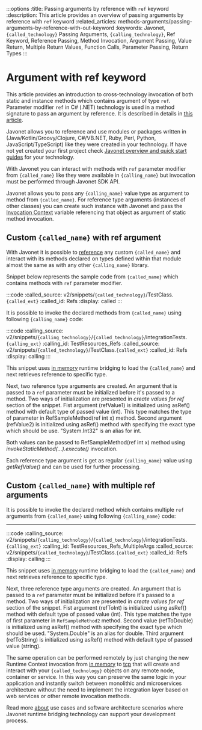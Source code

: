 :::options
:title: Passing arguments by reference with `ref` keyword
:description: This article provides an overview of passing arguments by reference with `ref` keyword
:related_articles: methods-arguments/passing-arguments-by-reference-with-out-keyword
:keywords: Javonet, `{called_technology}` Passing Arguments, `{calling_technology}`, Ref Keyword, Reference Passing, Method Invocation, Argument Passing, Value Return, Multiple Return Values, Function Calls, Parameter Passing, Return Types
:::

# Argument with ref keyword  
  
This article provides an introduction to cross-technology invocation of both static and instance methods which contains argument of type `ref`. Parameter modifier `ref` in C# (.NET) technology is used in a method signature to pass an argument by reference. It is described in details in [this article](https://learn.microsoft.com/en-us/dotnet/csharp/language-reference/keywords/method-parameters#ref-parameter-modifier).  
   
Javonet allows you to reference and use modules or packages written in (Java/Kotlin/Groovy/Clojure, C#/VB.NET, Ruby, Perl, Python, JavaScript/TypeScript) like they were created in your technology. If have not yet created your first project check [Javonet overview and quick start guides](/guides/v2/`{calling_technology}`/`{called_technology}`/getting-started/about-javonet) for your technology.  
  
With Javonet you can interact with methods with `ref` parameter modifier from `{called_name}` like they were available in `{calling_name}` but invocation must be performed through Javonet SDK API.

Javonet allows you to pass any `{calling_name}` value type as argument to method from `{called_name}`. For reference type arguments (instances of other classes) you can create such instance with Javonet and pass the [Invocation Context](/guides/v2/`{calling_technology}`/`{called_technology}`/foundations/invocation-context) variable referencing that object as argument of static method invocation.  
  
## Custom `{called_name}` with ref argument
  
With Javonet it is possible to [reference](/guides/v2/`{calling_technology}`/`{called_technology}`/getting-started/adding-references-to-libraries) any custom `{called_name}` and interact with its methods declared on types defined within that module almost the same as with any other `{calling_name}` library.  
    
Snippet below represents the sample code from `{called_name}` which contains methods with `ref` parameter modifier. 
  
:::code 
:called_source: v2/snippets/`{called_technology}`/TestClass.`{called_ext}`
:called_id: Refs
:display: called
:::
  
It is possible to invoke the declared methods from `{called_name}` using following `{calling_name}` code:  
  
:::code 
:calling_source: v2/snippets/`{calling_technology}`/`{called_technology}`/integrationTests.`{calling_ext}`
:calling_id: TestResources_Refs
:called_source: v2/snippets/`{called_technology}`/TestClass.`{called_ext}`
:called_id: Refs
:display: calling
:::

This snippet uses [in memory](/guides/v2/`{calling_technology}`/`{called_technology}`/foundations/in-memory-channel) runtime bridging to load the `{called_name}` and next retrieves reference to specific type.
  
Next, two reference type arguments are created. An argument that is passed to a `ref` parameter must be initialized before it's passed to a method. Two ways of initialization are presented in *create values for ref* section of the snippet. Fist argument (refValue1) is initialized using asRef() method with default type of passed value (int). This type matches the type of parameter in RefSampleMethod(ref int x) method. Second argument (refValue2) is initialized using asRef() method with specifying the exact type which should be use. "System.Int32" is an alias for int.  
  
Both values can be passed to RefSampleMethod(ref int x) method using *invokeStaticMethod(...).execute()* invocation. 
  
Each reference type argument is get as regular `{calling_name}` value using *getRefValue()* and can be used for further processing.  
  
## Custom `{called_name}` with multiple ref arguments
  
It is possible to invoke the declared method which contains multiple `ref` arguments from `{called_name}` using following `{calling_name}` code: 

----  
  
:::code 
:calling_source: v2/snippets/`{calling_technology}`/`{called_technology}`/integrationTests.`{calling_ext}`
:calling_id: TestResources_Refs_MultipleArgs
:called_source: v2/snippets/`{called_technology}`/TestClass.`{called_ext}`
:called_id: Refs
:display: calling
:::
  
This snippet uses [in memory](/guides/v2/`{calling_technology}`/`{called_technology}`/foundations/in-memory-channel) runtime bridging to load the `{called_name}` and next retrieves reference to specific type.
  
Next, three reference type arguments are created. An argument that is passed to a `ref` parameter must be initialized before it's passed to a method. Two ways of initialization are presented in *create values for ref* section of the snippet. Fist argument (refToInt) is initialized using asRef() method with default type of passed value (int). This type matches the type of first parameter in `RefSampleMethod2` method. Second value (refToDouble) is initialized using asRef() method with specifying the exact type which should be used. "System.Double" is an alias for double. Third argument (refToString) is initialized using asRef() method with default type of passed value (string).   
  
The same operation can be performed remotely by just changing the new Runtime Context invocation from [in memory](/guides/v2/`{calling_technology}`/`{called_technology}`/foundations/in-memory-channel) to [tcp](/guides/v2/`{calling_technology}`/`{called_technology}`/foundations/tcp-channel) that will create and interact with your `{called_technology}` objects on any remote node, container or service. In this way you can preserve the same logic in your application and instantly switch between monolithic and microservices architecture without the need to implement the integration layer based on web services or other remote invocation methods.
  
Read more [about](/guides/v2/`{calling_technology}`/`{called_technology}`/getting-started/about-javonet) use cases and software architecture scenarios where Javonet runtime bridging technology can support your development process.
  
